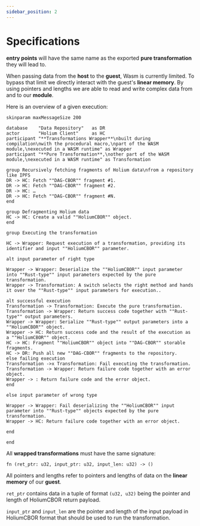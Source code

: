 ```yaml
---
sidebar_position: 2
---
```


# Specifications

**entry points** will have the same name as the exported **pure transformation** they will lead to.

When passing data from the **host** to the **guest**, Wasm is currently limited. To bypass that limit we 
directly interact with the guest's **linear memory**. By using pointers and lengths we are able
to read and write complex data from and to our **module**.

Here is an overview of a given execution:

```plantuml 
skinparam maxMessageSize 200

database    "Data Repository"   as DR
actor       "Holium Client"     as HC
participant "**Transformations Wrapper**\nbuilt during compilation\nwith the procedural macro,\npart of the WASM module,\nexecuted in a WASM runtime" as Wrapper
participant "**Pure Transformation**,\nother part of the WASM module,\nexecuted in a WASM runtime" as Transformation

group Recursively fetching fragments of Holium data\nfrom a repository like IPFS
DR -> HC: Fetch ""DAG-CBOR"" fragment #1.
DR -> HC: Fetch ""DAG-CBOR"" fragment #2.
DR -> HC: …
DR -> HC: Fetch ""DAG-CBOR"" fragment #N.
end

group Defragmenting Holium data
HC -> HC: Create a valid ""HoliumCBOR"" object.
end

group Executing the transformation

HC -> Wrapper: Request execution of a transformation, providing its identifier and input ""HoliumCBOR"" parameter.

alt input parameter of right type

Wrapper -> Wrapper: Deserialize the ""HoliumCBOR"" input parameter into ""Rust-type"" input parameters expected by the pure transformation.
Wrapper -> Transformation: A switch selects the right method and hands it over the ""Rust-type"" input parameters for execution..

alt successful execution
Transformation -> Transformation: Execute the pure transformation.
Transformation -> Wrapper: Return success code together with ""Rust-type"" output parameters.
Wrapper -> Wrapper: Serialize ""Rust-type"" output parameters into a ""HoliumCBOR"" object.
Wrapper -> HC: Return success code and the result of the execution as a ""HoliumCBOR"" object.
HC -> HC: Fragment ""HoliumCBOR"" object into ""DAG-CBOR"" storable fragments.
HC -> DR: Push all new ""DAG-CBOR"" fragments to the repository.
else failing execution
Transformation ->x Transformation: Fail executing the transformation.
Transformation -> Wrapper: Return failure code together with an error object.
Wrapper -> : Return failure code and the error object.
end

else input parameter of wrong type

Wrapper -> Wrapper: Fail deserializing the ""HoliumCBOR"" input parameter into ""Rust-type"" objects expected by the pure transformation.
Wrapper -> HC: Return failure code together with an error object.

end

end
``` 

All **wrapped transformations** must have the same signature:

`fn (ret_ptr: u32, input_ptr: u32, input_len: u32) -> ()`

All pointers and lengths refer to pointers and lengths of data on the **linear memory** of our **guest**.

`ret_ptr` contains data in a tuple of format `(u32, u32)` being the pointer and length of HoliumCBOR 
return payload.

`input_ptr` and `input_len` are the pointer and length of the input payload in HoliumCBOR format that
should be used to run the transformation.
